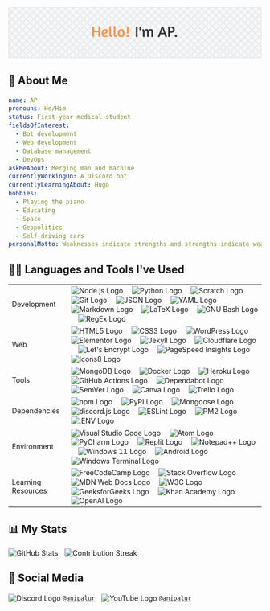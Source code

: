 <!-- markdownlint-disable first-line-heading -->

<picture>
  <source
    srcset="./assets/header-image-dark.png"
    media="(prefers-color-scheme: dark)"
  />
  <source
    srcset="./assets/header-image-light.png"
    media="(prefers-color-scheme: light), (prefers-color-scheme: no-preference)"
  />
  <img src="./assets/header-image-light.png" alt="Header Image" />
</picture>

## 🧔 About Me

```yaml
name: AP
pronouns: He/Him
status: First-year medical student
fieldsOfInterest:
  - Bot development
  - Web development
  - Database management
  - DevOps
askMeAbout: Merging man and machine
currentlyWorkingOn: A Discord bot
currentlyLearningAbout: Hugo
hobbies:
  - Playing the piano
  - Educating
  - Space
  - Geopolitics
  - Self-driving cars
personalMotto: Weaknesses indicate strengths and strengths indicate weaknesses.
```

## 👨‍💻 Languages and Tools I've Used

<table>
  <tr></tr>
  <tr>
    <td><br>Development<br><br></td>
    <td>
      <img src="https://cdn.simpleicons.org/nodedotjs" height="40" align="center" alt="Node.js Logo" title="Node.js" />
      <img width="10" />
      <img src="https://cdn.simpleicons.org/python" height="40" align="center" alt="Python Logo" title="Python" />
      <img width="10" />
      <img src="https://cdn.simpleicons.org/scratch" height="40" align="center" alt="Scratch Logo" title="Scratch" />
      <img width="10" />
      <!--
      The Git logo (sourced from https://git-scm.com/downloads/logos)
      by Jason Long
      is licensed under the Creative Commons Attribution 3.0 Unported License (https://spdx.org/licenses/CC-BY-3.0).
      -->
      <img src="https://cdn.simpleicons.org/git" height="40" align="center" alt="Git Logo" title="Git" />
      <img width="10" />
      <img src="https://cdn.simpleicons.org/json/000000/FFFFFF" height="40" align="center" alt="JSON Logo" title="JSON" />
      <img width="10" />
      <img src="https://cdn.simpleicons.org/yaml" height="40" align="center" alt="YAML Logo" title="YAML" />
      <img width="10" />
      <img src="https://cdn.simpleicons.org/markdown/000000/FFFFFF" height="40" align="center" alt="Markdown Logo" title="Markdown" />
      <img width="10" />
      <img src="https://cdn.simpleicons.org/latex" height="40" align="center" alt="LaTeX Logo" title="LaTeX" />
      <img width="10" />
      <!--
      The GNU Bash logo (sourced from https://github.com/odb/official-bash-logo)
      by ol' dirty bashnerds, 2016
      is licensed under the MIT License (https://spdx.org/licenses/MIT).
      -->
      <img src="https://cdn.simpleicons.org/gnubash" height="40" align="center" alt="GNU Bash Logo" title="GNU Bash" />
      <img width="10" />
      <img src="https://skillicons.dev/icons?i=regex" height="40" align="center" alt="RegEx Logo" title="RegEx" />
    </td>
  </tr>
  <tr></tr>
  <tr>
    <td><br>Web<br><br></td>
    <td>
      <img src="https://cdn.simpleicons.org/html5" height="40" align="center" alt="HTML5 Logo" title="HTML5" />
      <img width="10" />
      <img src="https://cdn.simpleicons.org/css3" height="40" align="center" alt="CSS3 Logo" title="CSS3" />
      <img width="10" />
      <img src="https://cdn.simpleicons.org/wordpress" height="40" align="center" alt="WordPress Logo" title="WordPress" />
      <img width="10" />
      <img src="https://cdn.simpleicons.org/elementor" height="40" align="center" alt="Elementor Logo" title="Elementor" />
      <img width="10" />
      <!--
      The Jekyll logo (sourced from https://github.com/jekyll/brand)
      by Jekyll, 2023
      is licensed under the Creative Commons Attribution 4.0 International License (https://spdx.org/licenses/CC-BY-4.0).
      -->
      <img src="https://cdn.simpleicons.org/jekyll" height="40" align="center" alt="Jekyll Logo" title="Jekyll" />
      <img width="10" />
      <!--
      Cloudflare, the Cloudflare logo, and Cloudflare Workers are trademarks and/or registered trademarks
      of Cloudflare, Inc. in the United States and other jurisdictions.
      -->
      <img src="https://cdn.simpleicons.org/cloudflare" height="40" align="center" alt="Cloudflare Logo" title="Cloudflare" />
      <img width="10" />
      <!--
      The Let's Encrypt logo (sourced from https://www.abetterinternet.org/trademarks/#le-logos)
      by Internet Security Research Group, 2023
      is licensed under the Creative Commons Attribution Non Commercial 4.0 International License (https://spdx.org/licenses/CC-BY-NC-4.0).
      -->
      <img src="https://cdn.simpleicons.org/letsencrypt" height="40" align="center" alt="Let's Encrypt Logo" title="Let's Encrypt" />
      <img width="10" />
      <img src="https://cdn.simpleicons.org/pagespeedinsights" height="40" align="center" alt="PageSpeed Insights Logo" title="PageSpeed Insights" />
      <img width="10" />
      <img src="https://cdn.simpleicons.org/icons8" height="40" align="center" alt="Icons8 Logo" title="Icons8" />
    </td>
  </tr>
  <tr></tr>
  <tr>
    <td><br>Tools<br><br></td>
    <td>
      <img src="https://cdn.simpleicons.org/mongodb" height="40" align="center" alt="MongoDB Logo" title="MongoDB" />
      <img width="10" />
      <img src="https://cdn.simpleicons.org/docker" height="40" align="center" alt="Docker Logo" title="Docker" />
      <img width="10" />
      <img src="https://cdn.simpleicons.org/heroku" height="40" align="center" alt="Heroku Logo" title="Heroku" />
      <img width="10" />
      <img src="https://cdn.simpleicons.org/githubactions" height="40" align="center" alt="GitHub Actions Logo" title="GitHub Actions" />
      <img width="10" />
      <img src="https://cdn.simpleicons.org/dependabot" height="40" align="center" alt="Dependabot Logo" title="Dependabot" />
      <img width="10" />
      <img src="https://cdn.simpleicons.org/semver/3F4551/FFFFFF" height="40" align="center" alt="SemVer Logo" title="SemVer" />
      <img width="10" />
      <img src="https://cdn.simpleicons.org/canva" height="40" align="center" alt="Canva Logo" title="Canva" />
      <img width="10" />
      <img src="https://cdn.simpleicons.org/trello" height="40" align="center" alt="Trello Logo" title="Trello" />
    </td>
  </tr>
  <tr></tr>
  <tr>
    <td><br>Dependencies<br><br></td>
    <td>
      <!-- npm is a registered trademark of npm, Inc. -->
      <img src="https://cdn.simpleicons.org/npm" height="40" align="center" alt="npm Logo" title="npm" />
      <img width="10" />
      <img src="https://cdn.simpleicons.org/pypi" height="40" align="center" alt="PyPI Logo" title="PyPI" />
      <img width="10" />
      <img src="https://cdn.simpleicons.org/mongoose" height="40" align="center" alt="Mongoose Logo" title="Mongoose" />
      <img width="10" />
      <img src="https://cdn.jsdelivr.net/gh/devicons/devicon/icons/discordjs/discordjs-original.svg" height="40" align="center" alt="discord.js Logo" title="discord.js" />
      <img width="10" />
      <img src="https://cdn.simpleicons.org/eslint" height="40" align="center" alt="ESLint Logo" title="ESLint" />
      <img width="10" />
      <img src="https://cdn.simpleicons.org/pm2" height="40" align="center" alt="PM2 Logo" title="PM2" />
      <img width="10" />
      <img src="https://cdn.simpleicons.org/dotenv" height="40" align="center" alt=".ENV Logo" title=".ENV" />
    </td>
  </tr>
  <tr></tr>
  <tr>
    <td><br>Environment<br><br></td>
    <td>
      <img src="https://cdn.simpleicons.org/visualstudiocode" height="40" align="center" alt="Visual Studio Code Logo" title="Visual Studio Code" />
      <img width="10" />
      <img src="https://cdn.simpleicons.org/atom/000000/FFFFFF" height="40" align="center" alt="Atom Logo" title="Atom" />
      <img width="10" />
      <!-- Copyright © 2023 JetBrains s.r.o. PyCharm and the PyCharm logo are registered trademarks of JetBrains s.r.o. -->
      <img src="https://cdn.simpleicons.org/pycharm/000000/FFFFFF" height="40" align="center" alt="PyCharm Logo" title="PyCharm" />
      <img width="10" />
      <img src="https://cdn.simpleicons.org/replit" height="40" align="center" alt="Replit Logo" title="Replit" />
      <img width="10" />
      <img src="https://cdn.simpleicons.org/notepadplusplus" height="40" align="center" alt="Notepad++ Logo" title="Notepad++" />
      <img width="10" />
      <img src="https://cdn.simpleicons.org/windows11" height="40" align="center" alt="Windows 11 Logo" title="Windows 11" />
      <img width="10" />
      <img src="https://cdn.simpleicons.org/android" height="40" align="center" alt="Android Logo" title="Android" />
      <img width="10" />
      <img src="https://cdn.simpleicons.org/windowsterminal/4D4D4D/FFFFFF" height="40" align="center" alt="Windows Terminal Logo" title="Windows Terminal" />
    </td>
  </tr>
  <tr></tr>
  <tr>
    <td><br>Learning Resources<br><br></td>
    <td>
      <img src="https://cdn.simpleicons.org/freecodecamp/0A0A23/FFFFFF" height="40" align="center" alt="FreeCodeCamp Logo" title="FreeCodeCamp" />
      <img width="10" />
      <img src="https://cdn.simpleicons.org/stackoverflow" height="40" align="center" alt="Stack Overflow Logo" title="Stack Overflow" />
      <img width="10" />
      <img src="https://cdn.simpleicons.org/mdnwebdocs/000000/FFFFFF" height="40" align="center" alt="MDN Web Docs Logo" title="MDN Web Docs" />
      <img width="10" />
      <img src="https://cdn.simpleicons.org/w3c" height="40" align="center" alt="W3C Logo" title="W3C" />
      <img width="10" />
      <img src="https://cdn.simpleicons.org/geeksforgeeks" height="40" align="center" alt="GeeksforGeeks Logo" title="GeeksforGeeks" />
      <img width="10" />
      <img src="https://cdn.simpleicons.org/khanacademy" height="40" align="center" alt="Khan Academy Logo" title="Khan Academy" />
      <img width="10" />
      <img src="https://cdn.simpleicons.org/openai" height="40" align="center" alt="OpenAI Logo" title="OpenAI" />
    </td>
  </tr>
</table>

## 📊 My Stats

<div align="left">
  <picture>
    <source
      srcset="https://github-readme-stats.vercel.app/api?username=anipalur&include_all_commits=true&show=reviews&show_icons=true&hide_rank=true&hide=contribs&disable_animations=true&title_color=FD9346&text_color=CCCCCC&icon_color=FD9346&border_color=444C56&bg_color=262626"
      media="(prefers-color-scheme: dark)"
    />
    <source
      srcset="https://github-readme-stats.vercel.app/api?username=anipalur&include_all_commits=true&show=reviews&show_icons=true&hide_rank=true&hide=contribs&disable_animations=true&title_color=FD9346&text_color=333333&icon_color=FD9346&border_color=D0D7DE&bg_color=F6F8FA"
      media="(prefers-color-scheme: light), (prefers-color-scheme: no-preference)"
    />
    <img src="https://github-readme-stats.vercel.app/api?username=anipalur&include_all_commits=true&show=reviews&show_icons=true&hide_rank=true&hide=contribs&disable_animations=true" height="150" alt="GitHub Stats" title="GitHub Stats" />
  </picture>
  <img width="5" />
  <picture>
    <source
      srcset="https://streak-stats.demolab.com?user=anipalur&date_format=j%20M%5B%20Y%5D&mode=weekly&disable_animations=true&background=262626&border=444C56&stroke=CCCCCC&ring=FD9346&fire=FD9346&currStreakNum=FD9346&sideNums=FD9346&currStreakLabel=FD9346&sideLabels=FD9346&dates=CCCCCC"
      media="(prefers-color-scheme: dark)"
    />
    <source
      srcset="https://streak-stats.demolab.com?user=anipalur&date_format=j%20M%5B%20Y%5D&mode=weekly&disable_animations=true&background=F6F8FA&border=D0D7DE&stroke=333333&ring=FD9346&fire=FD9346&currStreakNum=FD9346&sideNums=FD9346&currStreakLabel=FD9346&sideLabels=FD9346&dates=333333"
      media="(prefers-color-scheme: light), (prefers-color-scheme: no-preference)"
    />
    <img src="https://streak-stats.demolab.com?user=anipalur&date_format=j%20M%5B%20Y%5D&mode=weekly&disable_animations=true" height="150" alt="Contribution Streak" title="Contribution Streak" />
  </picture>
</div>

## 💬 Social Media

<div align="left">
  <img src="https://cdn.simpleicons.org/discord/5865F2" height="20" align="center" alt="Discord Logo" title="Discord" />
  <a href="https://discordapp.com/users/689680683186126865" title="View my Discord profile."><code>@anipalur</code></a>
  <img width="5" />
  <img src="https://cdn.simpleicons.org/youtube/FF0000" height="20" align="center" alt="YouTube Logo" title="YouTube" />
  <a href="https://youtube.com/@anipalur" title="Visit my YouTube channel."><code>@anipalur</code></a>
</div>
